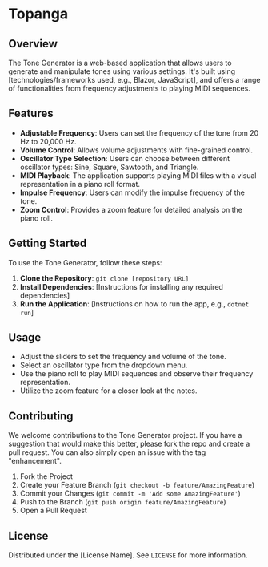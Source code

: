 # Topanga

## Overview
The Tone Generator is a web-based application that allows users to generate and manipulate tones using various settings. It's built using [technologies/frameworks used, e.g., Blazor, JavaScript], and offers a range of functionalities from frequency adjustments to playing MIDI sequences.

## Features
- **Adjustable Frequency**: Users can set the frequency of the tone from 20 Hz to 20,000 Hz.
- **Volume Control**: Allows volume adjustments with fine-grained control.
- **Oscillator Type Selection**: Users can choose between different oscillator types: Sine, Square, Sawtooth, and Triangle.
- **MIDI Playback**: The application supports playing MIDI files with a visual representation in a piano roll format.
- **Impulse Frequency**: Users can modify the impulse frequency of the tone.
- **Zoom Control**: Provides a zoom feature for detailed analysis on the piano roll.

## Getting Started
To use the Tone Generator, follow these steps:
1. **Clone the Repository**: `git clone [repository URL]`
2. **Install Dependencies**: [Instructions for installing any required dependencies]
3. **Run the Application**: [Instructions on how to run the app, e.g., `dotnet run`]

## Usage
- Adjust the sliders to set the frequency and volume of the tone.
- Select an oscillator type from the dropdown menu.
- Use the piano roll to play MIDI sequences and observe their frequency representation.
- Utilize the zoom feature for a closer look at the notes.

## Contributing
We welcome contributions to the Tone Generator project. If you have a suggestion that would make this better, please fork the repo and create a pull request. You can also simply open an issue with the tag "enhancement".

1. Fork the Project
2. Create your Feature Branch (`git checkout -b feature/AmazingFeature`)
3. Commit your Changes (`git commit -m 'Add some AmazingFeature'`)
4. Push to the Branch (`git push origin feature/AmazingFeature`)
5. Open a Pull Request

## License
Distributed under the [License Name]. See `LICENSE` for more information.
